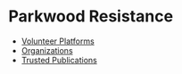 # Parkwood Resistance

* [Volunteer Platforms](platforms.md)
* [Organizations](organizations.md)
* [Trusted Publications](publications.md)
